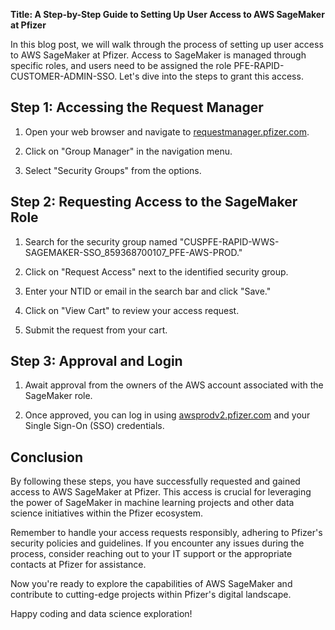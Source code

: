 **Title: A Step-by-Step Guide to Setting Up User Access to AWS SageMaker at Pfizer**

In this blog post, we will walk through the process of setting up user access to AWS SageMaker at Pfizer. Access to SageMaker is managed through specific roles, and users need to be assigned the role PFE-RAPID-CUSTOMER-ADMIN-SSO. Let's dive into the steps to grant this access.

## Step 1: Accessing the Request Manager

1. Open your web browser and navigate to [requestmanager.pfizer.com](https://requestmanager.pfizer.com).

2. Click on "Group Manager" in the navigation menu.

3. Select "Security Groups" from the options.

## Step 2: Requesting Access to the SageMaker Role

1. Search for the security group named "CUSPFE-RAPID-WWS-SAGEMAKER-SSO_859368700107_PFE-AWS-PROD."

2. Click on "Request Access" next to the identified security group.

3. Enter your NTID or email in the search bar and click "Save."

4. Click on "View Cart" to review your access request.

5. Submit the request from your cart.

## Step 3: Approval and Login

1. Await approval from the owners of the AWS account associated with the SageMaker role.

2. Once approved, you can log in using [awsprodv2.pfizer.com](https://awsprodv2.pfizer.com) and your Single Sign-On (SSO) credentials.

## Conclusion

By following these steps, you have successfully requested and gained access to AWS SageMaker at Pfizer. This access is crucial for leveraging the power of SageMaker in machine learning projects and other data science initiatives within the Pfizer ecosystem.

Remember to handle your access requests responsibly, adhering to Pfizer's security policies and guidelines. If you encounter any issues during the process, consider reaching out to your IT support or the appropriate contacts at Pfizer for assistance.

Now you're ready to explore the capabilities of AWS SageMaker and contribute to cutting-edge projects within Pfizer's digital landscape.

Happy coding and data science exploration!
